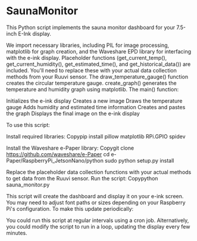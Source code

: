 # SaunaMonitor

This Python script implements the sauna monitor dashboard for your 7.5-inch E-Ink display.

We import necessary libraries, including PIL for image processing, matplotlib for graph creation, and the Waveshare EPD library for interfacing with the e-ink display.
Placeholder functions (get_current_temp(), get_current_humidity(), get_estimated_time(), and get_historical_data()) are included. You'll need to replace these with your actual data collection methods from your Ruuvi sensor.
The draw_temperature_gauge() function creates the circular temperature gauge.
create_graph() generates the temperature and humidity graph using matplotlib.
The main() function:

Initializes the e-ink display
Creates a new image
Draws the temperature gauge
Adds humidity and estimated time information
Creates and pastes the graph
Displays the final image on the e-ink display

To use this script:

Install required libraries:
Copypip install pillow matplotlib RPi.GPIO spidev

Install the Waveshare e-Paper library:
Copygit clone https://github.com/waveshare/e-Paper
cd e-Paper/RaspberryPi_JetsonNano/python
sudo python setup.py install

Replace the placeholder data collection functions with your actual methods to get data from the Ruuvi sensor.
Run the script:
Copypython sauna_monitor.py


This script will create the dashboard and display it on your e-ink screen. You may need to adjust font paths or sizes depending on your Raspberry Pi's configuration.
To make this update periodically:

You could run this script at regular intervals using a cron job.
Alternatively, you could modify the script to run in a loop, updating the display every few minutes.
